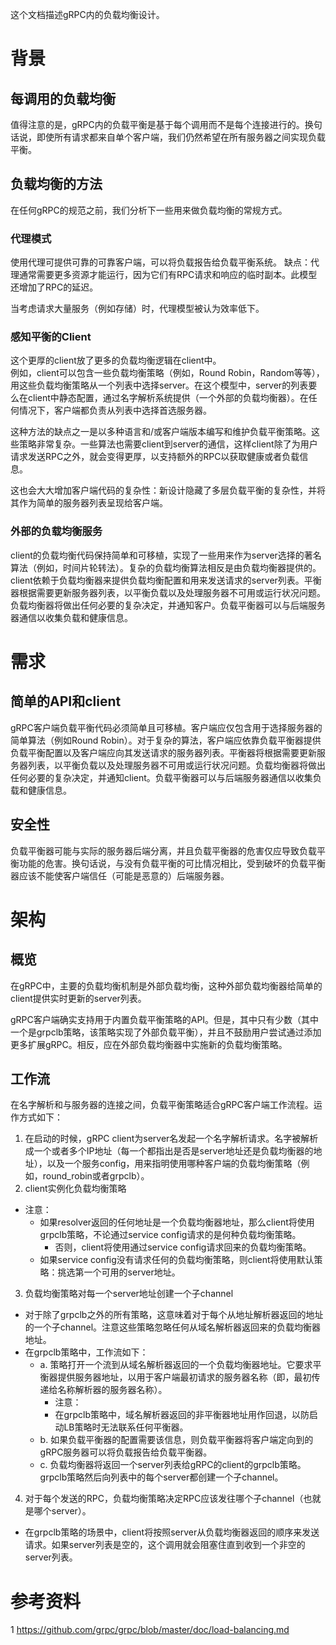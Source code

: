 这个文档描述gRPC内的负载均衡设计。  

# 背景

## 每调用的负载均衡

值得注意的是，gRPC内的负载平衡是基于每个调用而不是每个连接进行的。换句话说，即使所有请求都来自单个客户端，我们仍然希望在所有服务器之间实现负载平衡。

## 负载均衡的方法

在任何gRPC的规范之前，我们分析下一些用来做负载均衡的常规方式。

### 代理模式
使用代理可提供可靠的可靠客户端，可以将负载报告给负载平衡系统。
缺点：代理通常需要更多资源才能运行，因为它们有RPC请求和响应的临时副本。此模型还增加了RPC的延迟。

当考虑请求大量服务（例如存储）时，代理模型被认为效率低下。

### 感知平衡的Client
这个更厚的client放了更多的负载均衡逻辑在client中。  
例如，client可以包含一些负载均衡策略（例如，Round Robin，Random等等），用这些负载均衡策略从一个列表中选择server。在这个模型中，server的列表要么在client中静态配置，通过名字解析系统提供（一个外部的负载均衡器）。在任何情况下，客户端都负责从列表中选择首选服务器。

这种方法的缺点之一是以多种语言和/或客户端版本编写和维护负载平衡策略。这些策略非常复杂。一些算法也需要client到server的通信，这样client除了为用户请求发送RPC之外，就会变得更厚，以支持额外的RPC以获取健康或者负载信息。

这也会大大增加客户端代码的复杂性：新设计隐藏了多层负载平衡的复杂性，并将其作为简单的服务器列表呈现给客户端。

### 外部的负载均衡服务

client的负载均衡代码保持简单和可移植，实现了一些用来作为server选择的著名算法（例如，时间片轮转法）。复杂的负载均衡算法相反是由负载均衡器提供的。client依赖于负载均衡器来提供负载均衡配置和用来发送请求的server列表。平衡器根据需要更新服务器列表，以平衡负载以及处理服务器不可用或运行状况问题。负载均衡器将做出任何必要的复杂决定，并通知客户。负载平衡器可以与后端服务器通信以收集负载和健康信息。

# 需求

## 简单的API和client

gRPC客户端负载平衡代码必须简单且可移植。客户端应仅包含用于选择服务器的简单算法（例如Round Robin）。对于复杂的算法，客户端应依靠负载平衡器提供负载平衡配置以及客户端应向其发送请求的服务器列表。平衡器将根据需要更新服务器列表，以平衡负载以及处理服务器不可用或运行状况问题。负载均衡器将做出任何必要的复杂决定，并通知client。负载平衡器可以与后端服务器通信以收集负载和健康信息。

## 安全性

负载平衡器可能与实际的服务器后端分离，并且负载平衡器的危害仅应导致负载平衡功能的危害。换句话说，与没有负载平衡的可比情况相比，受到破坏的负载平衡器应该不能使客户端信任（可能是恶意的）后端服务器。

# 架构
## 概览
在gRPC中，主要的负载均衡机制是外部负载均衡，这种外部负载均衡器给简单的client提供实时更新的server列表。

gRPC客户端确实支持用于内置负载平衡策略的API。但是，其中只有少数（其中一个是grpclb策略，该策略实现了外部负载平衡），并且不鼓励用户尝试通过添加更多扩展gRPC。相反，应在外部负载均衡器中实施新的负载均衡策略。

## 工作流

在名字解析和与服务器的连接之间，负载平衡策略适合gRPC客户端工作流程。运作方式如下：

1. 在启动的时候，gRPC client为server名发起一个名字解析请求。名字被解析成一个或者多个IP地址（每一个都指出是否是server地址还是负载均衡器的地址），以及一个服务config，用来指明使用哪种客户端的负载均衡策略（例如，round_robin或者grpclb）。
2. client实例化负载均衡策略

* 注意：
  * 如果resolver返回的任何地址是一个负载均衡器地址，那么client将使用grpclb策略，不论通过service config请求的是何种负载均衡策略。
    * 否则，client将使用通过service config请求回来的负载均衡策略。
  * 如果service config没有请求任何的负载均衡策略，则client将使用默认策略：挑选第一个可用的server地址。

3. 负载均衡策略对每一个server地址创建一个子channel

* 对于除了grpclb之外的所有策略，这意味着对于每个从地址解析器返回的地址的一个子channel。注意这些策略忽略任何从域名解析器返回来的负载均衡器地址。
* 在grpclb策略中，工作流如下：
    * a. 策略打开一个流到从域名解析器返回的一个负载均衡器地址。它要求平衡器提供服务器地址，以用于客户端最初请求的服务器名称（即，最初传递给名称解析器的服务器名称）。
        * 注意：
        * 在grpclb策略中，域名解析器返回的非平衡器地址用作回退，以防启动LB策略时无法联系任何平衡器。
    * b. 如果负载平衡器的配置需要该信息，则负载平衡器将客户端定向到的gRPC服务器可以将负载报告给负载平衡器。
    * c. 负载均衡器将返回一个server列表给gRPC的client的grpclb策略。grpclb策略然后向列表中的每个server都创建一个子channel。

4. 对于每个发送的RPC，负载均衡策略决定RPC应该发往哪个子channel（也就是哪个server）。

* 在grpclb策略的场景中，client将按照server从负载均衡器返回的顺序来发送请求。如果server列表是空的，这个调用就会阻塞住直到收到一个非空的server列表。


# 参考资料
1 https://github.com/grpc/grpc/blob/master/doc/load-balancing.md